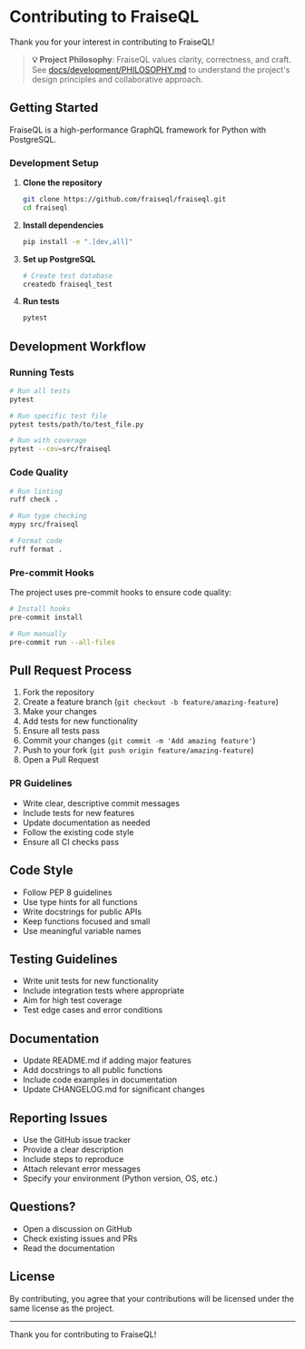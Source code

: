 # Contributing to FraiseQL

Thank you for your interest in contributing to FraiseQL!

> **💡 Project Philosophy**: FraiseQL values clarity, correctness, and craft. See [docs/development/PHILOSOPHY.md](docs/development/PHILOSOPHY.md) to understand the project's design principles and collaborative approach.

## Getting Started

FraiseQL is a high-performance GraphQL framework for Python with PostgreSQL.

### Development Setup

1. **Clone the repository**
   ```bash
   git clone https://github.com/fraiseql/fraiseql.git
   cd fraiseql
   ```

2. **Install dependencies**
   ```bash
   pip install -e ".[dev,all]"
   ```

3. **Set up PostgreSQL**
   ```bash
   # Create test database
   createdb fraiseql_test
   ```

4. **Run tests**
   ```bash
   pytest
   ```

## Development Workflow

### Running Tests

```bash
# Run all tests
pytest

# Run specific test file
pytest tests/path/to/test_file.py

# Run with coverage
pytest --cov=src/fraiseql
```

### Code Quality

```bash
# Run linting
ruff check .

# Run type checking
mypy src/fraiseql

# Format code
ruff format .
```

### Pre-commit Hooks

The project uses pre-commit hooks to ensure code quality:

```bash
# Install hooks
pre-commit install

# Run manually
pre-commit run --all-files
```

## Pull Request Process

1. Fork the repository
2. Create a feature branch (`git checkout -b feature/amazing-feature`)
3. Make your changes
4. Add tests for new functionality
5. Ensure all tests pass
6. Commit your changes (`git commit -m 'Add amazing feature'`)
7. Push to your fork (`git push origin feature/amazing-feature`)
8. Open a Pull Request

### PR Guidelines

- Write clear, descriptive commit messages
- Include tests for new features
- Update documentation as needed
- Follow the existing code style
- Ensure all CI checks pass

## Code Style

- Follow PEP 8 guidelines
- Use type hints for all functions
- Write docstrings for public APIs
- Keep functions focused and small
- Use meaningful variable names

## Testing Guidelines

- Write unit tests for new functionality
- Include integration tests where appropriate
- Aim for high test coverage
- Test edge cases and error conditions

## Documentation

- Update README.md if adding major features
- Add docstrings to all public functions
- Include code examples in documentation
- Update CHANGELOG.md for significant changes

## Reporting Issues

- Use the GitHub issue tracker
- Provide a clear description
- Include steps to reproduce
- Attach relevant error messages
- Specify your environment (Python version, OS, etc.)

## Questions?

- Open a discussion on GitHub
- Check existing issues and PRs
- Read the documentation

## License

By contributing, you agree that your contributions will be licensed under the same license as the project.

---

Thank you for contributing to FraiseQL!

